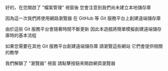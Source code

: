 好的，在您開啟了 "檔案管理" 視窗後
您會注意到我們尚未建立本地儲存庫

因為這一次我們將使用網路瀏覽器
在 GitHub 等 Git 服務平台上創建遠端儲存庫

由於這些 Git 服務平台會隨著時間不斷更新
因此本遊戲將簡單模擬創建遠端儲存庫時的基本流程

如果您需要在其他 Git 服務平台創建遠端儲存庫
請瀏覽這些網站
它們會提供相關的教學

我們解鎖了 "瀏覽器" 視窗
請點擊按鈕來開啟網頁瀏覽器